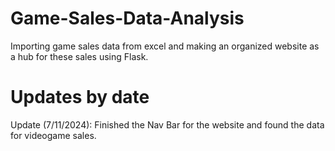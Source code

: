 # Game-Sales-Data-Analysis
Importing game sales data from excel and making an organized website as a hub for these sales using Flask.

# Updates by date
Update (7/11/2024): Finished the Nav Bar for the website and found the data for videogame sales.
